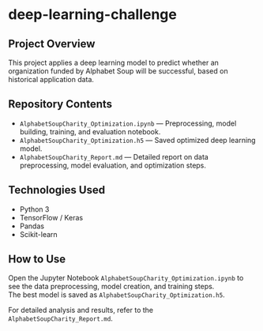 # deep-learning-challenge

## Project Overview
This project applies a deep learning model to predict whether an organization funded by Alphabet Soup will be successful, based on historical application data.

## Repository Contents
- `AlphabetSoupCharity_Optimization.ipynb` — Preprocessing, model building, training, and evaluation notebook.
- `AlphabetSoupCharity_Optimization.h5` — Saved optimized deep learning model.
- `AlphabetSoupCharity_Report.md` — Detailed report on data preprocessing, model evaluation, and optimization steps.

## Technologies Used
- Python 3
- TensorFlow / Keras
- Pandas
- Scikit-learn

## How to Use
Open the Jupyter Notebook `AlphabetSoupCharity_Optimization.ipynb` to see the data preprocessing, model creation, and training steps.  
The best model is saved as `AlphabetSoupCharity_Optimization.h5`.

For detailed analysis and results, refer to the `AlphabetSoupCharity_Report.md`.
